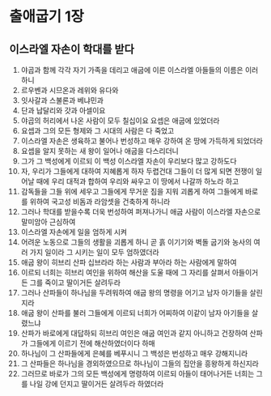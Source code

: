 # 출애굽기 1장

## 이스라엘 자손이 학대를 받다
1. 야곱과 함께 각각 자기 가족을 데리고 애굽에 이른 이스라엘 아들들의 이름은 이러하니
2. 르우벤과 시므온과 레위와 유다와
3. 잇사갈과 스불론과 베냐민과
4. 단과 납달리와 갓과 아셀이요
5. 야곱의 허리에서 나온 사람이 모두 칠십이요 요셉은 애굽에 있었더라
6. 요셉과 그의 모든 형제와 그 시대의 사람은 다 죽었고
7. 이스라엘 자손은 생육하고 불어나 번성하고 매우 강하여 온 땅에 가득하게 되었더라
8. 요셉을 알지 못하는 새 왕이 일어나 애굽을 다스리더니
9. 그가 그 백성에게 이르되 이 백성 이스라엘 자손이 우리보다 많고 강하도다
10. 자, 우리가 그들에게 대하여 지혜롭게 하자 두렵건대 그들이 더 많게 되면 전쟁이 일어날 때에 우리 대적과 합하여 우리와 싸우고 이 땅에서 나갈까 하노라 하고
11. 감독들을 그들 위에 세우고 그들에게 무거운 짐을 지워 괴롭게 하여 그들에게 바로를 위하여 국고성 비돔과 라암셋을 건축하게 하니라
12. 그러나 학대를 받을수록 더욱 번성하여 퍼져나가니 애굽 사람이 이스라엘 자손으로 말미암아 근심하여
13. 이스라엘 자손에게 일을 엄하게 시켜
14. 어려운 노동으로 그들의 생활을 괴롭게 하니 곧 흙 이기기와 벽돌 굽기와 농사의 여러 가지 일이라 그 시키는 일이 모두 엄하였더라
15. 애굽 왕이 히브리 산파 십브라라 하는 사람과 부아라 하는 사람에게 말하여
16. 이르되 너희는 히브리 여인을 위하여 해산을 도울 때에 그 자리를 살펴서 아들이거든 그를 죽이고 딸이거든 살려두라
17. 그러나 산파들이 하나님을 두려워하여 애굽 왕의 명령을 어기고 남자 아기들을 살린지라
18. 애굽 왕이 산파를 불러 그들에게 이르되 너희가 어찌하여 이같이 남자 아기들을 살렸느냐
19. 산파가 바로에게 대답하되 히브리 여인은 애굽 여인과 같지 아니하고 건장하여 산파가 그들에게 이르기 전에 해산하였더이다 하매
20. 하나님이 그 산파들에게 은혜를 베푸시니 그 백성은 번성하고 매우 강해지니라
21. 그 산파들은 하나님을 경외하였으므로 하나님이 그들의 집안을 흥왕하게 하신지라
22. 그러므로 바로가 그의 모든 백성에게 명령하여 이르되 아들이 태어나거든 너희는 그를 나일 강에 던지고 딸이거든 살려두라 하였더라